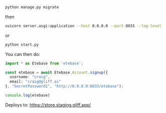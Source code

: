 ```bash
python manage.py migrate
```

then

```bash
uvicorn server.asgi:application --host 0.0.0.0 --port 8033 --log-level trace --reload
```

or

```bash
python start.py
```

You can then do:

```typescript
import * as Etebase from 'etebase';

const etebase = await Etebase.Account.signup({
  username: "craig",
  email: "craig@gliff.ai"
}, "SecretPassword1", "http://0.0.0.0:8033/etebase");

console.log(etebase)
```


Deploys to: https://store.staging.gliff.app/